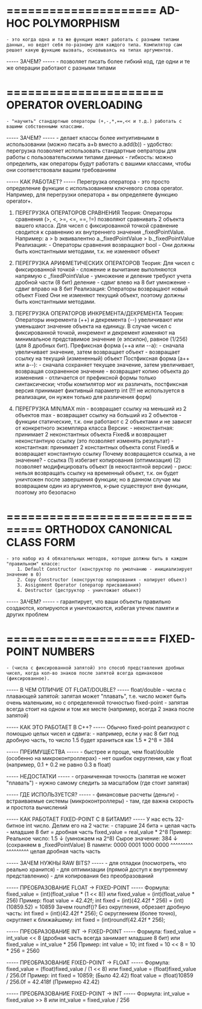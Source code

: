 =====================
 AD-HOC POLYMORPHISM
=====================
	- это когда одна и та же функция может работать с разными типами данных, но ведет себя по-разному для каждого типа. Компилятор сам решает какую функцию вызвать, основываясь на типах аргументов.

----- ЗАЧЕМ? -----
	- позволяет писать более гибкий код, где одни и те же операции работают с разными типами

======================
 OPERATOR OVERLOADING
======================
	- "научить" стандартные операторы (+,-,*,==,<< и т.д.) работать с вашими собственными классами.

----- ЗАЧЕМ? -----
	- делает классы более интуитивными в использовании (можно писать a+b вместо a.add(b))
	- удобство: перегрузка позволяет использовать стандартные оепраторы для работы  с пользовательскими типами данных
	- гибкость: можно определить, как операторы будут работать с вашими классами, чтобы они соответствовали вашим требованиям

----- КАК РАБОТАЕТ? -----
	Перегрузка оператора - это просто определение функции с использованием ключевого слова operator. Например, для перегрузки оператора + вы определяете функцию operator+.

1. ПЕРЕГРУЗКА ОПЕРАТОРОВ СРАВНЕНИЯ
	Теория:
		Операторы сравнения (>, <, >=, <=, ==, !=) позволяют сравнивать 2 объекта вашего класса.
		Для чисел с фиксированной точкой сравнение сводится к сравнению их внутреннего значения _fixedPointValue.
		Например:
			a > b эквивалентно a._fixedPointValue > b._fixedPointValue
	Реализация:
		- Операторы сравнения возвращают bool
		- Они должны быть константными методами, т.к. не изменяют объект

2. ПЕРЕГРУЗКА АРИФМЕТИЧЕСКИХ ОПЕРАТОРОВ
	Теория:
		Для чисел с фиксированной точкой
			- сложение и вычитание выполняются напрямую с _fixedPointValue
			- умножение и деление требуют учета дробной части (8 бит)
				деление - сдвиг влево на 8 бит
				умножение - сдвиг вправо на 8 бит
	Реализация:
		Операторы возвращают новый объект Fixed
		Они не изменяют текущий объект, поэтому должны быть константными методами.

3. ПЕРЕГРУЗКА ОПЕРАТОРОВ ИНКРЕМЕНТА/ДЕКРЕМЕНТА
	Теория:
		Операторы инкремента (++) и декремента (--) увеличивают или уменьшают значение объекта на единицу. В случае чисел с фиксированной точкой, инкремент и декремент изменяют на минимальное представимое значение (e эпсилон), равное (1/256) (для 8 дробных бит).
			Префиксная форма (++а или --а):
				- сначала увеличивает значение, затем возвращает объект
				- возвращает ссылку на текущий (измененный) объект
			Постфиксная форма (а++ или а--):
				- сначала сохраняет текущее значение, затем увеличивает, возвращая сохраненное значение
				- возвращает копию объекта до изменения
				- отличается от префиксной формы только синтаксически; чтобы компилятор мог их различать, постфиксная версия принимает фиктивный параметр int 
				(!!! не используется в реализации, он нужен только для различения форм)

4. ПЕРЕГРУЗКА MIN/MAX
	min - возвращает ссылку на меньший из 2 объектов
	max - возвращает ссылку на больший из 2 объектов
		- функции статические, т.к. они работают с 2 объектами и не зависят от конкретного экземпляра класса
	Версии:
		- неконстантная: принимает 2 неконстантных объекта Fixed& и возвращает неконстантную ссылку (это позволяет изменять результат)
		- константная: принимает 2 константных объекта const Fixed& и возвращает константную ссылку
	Почему возвращается ссылка, а не значение?
		- ссылка (1) избегает копирования (оптимизация)
				 (2) позволяет модифицировать объект (в некостантной версии)
		- риск: нельзя возвращать ссылку на временный объект, т.к. он будет уничтожен после завершения функции; но в данном случае мы возвращаем один из аргументов, к-рые существуют вне функции, поэтому это безопасно

===============================
 ORTHODOX CANONICAL CLASS FORM
===============================
	- это набор из 4 обяхательных методов, которые должны быть в каждом "правильном" классе:
		1. Default Constructor (конструктор по умолчанию - инициализирует значение в 0)
		2. Copy Constructor (конструктор копирования - копирует объект)
		3. Assignment Operator (оператор присваивания)
		4. Destructor (деструктор - уничтожает объект)

----- ЗАЧЕМ? -----
	- гарантирует, что ваши объекты правильно создаются, копируются и уничтожаются, избегая      утечек памяти и других проблем

=====================
 FIXED-POINT NUMBERS
=====================
	- (числа с фиксированной запятой) это способ представления дробных чисел, когда кол-во знаков после запятой всегда одинаковое (фиксированное).

----- В ЧЕМ ОТЛИЧИЕ ОТ FLOAT/DOUBLE? -----
	float/double	- числа с плавающей запятой: запятая может "плавать", т.е. число может
					  быть очень маленьким, но с определенной точностью
	fixed-point		- запятая всегда стоит на одном и том же месте (например, всегда 2 знака
					  после запятой)

----- КАК ЭТО РАБОТАЕТ В С++? -----
	Обычно fixed-point реализуют с помощью целых чисел и сдвига:
		- например, если у нас 8 бит под дробную часть, то число 1.5 будет храниться как
		  1.5 * 2^8 = 384

----- ПРЕИМУЩЕСТВА -----
	- быстрее и проще, чем float/double (особенно на микроконтроллерах)
	- нет ошибок округления, как у float (например, 0.1 + 0.2 не равно 0.3 в float)

----- НЕДОСТАТКИ -----
	- ограниченная точность (запятая не может "плавать")
	- нужно самому следить за масштабом (где стоит запятая)

----- ГДЕ ИСПОЛЬЗУЕТСЯ? -----
	- финансовые расчеты (деньги)
	- встраиваемые системы (микроконтроллеры)
	- там, где важна скорость и простота вычислений

----- КАК РАБОТАЕТ FIXED-POINT С 8 БИТАМИ? -----
	У нас есть 32-битное int число. Делим его на 2 части:
		- старшие 24 бита = целая часть
		- младшие 8 бит = дробная часть
	fixed_value = real_value * 2^8
	Пример: 
		Реальное число: 1.5
						↓ (умножаем на 2^8)
		Сырое значение: 384
						↓ (сохраняем в _fixedPointValue)
		В памяти: 0000 0001 1000 0000
				  ^^^^^^^^^ ^^^^^^^^^
				  целая     дробная
				  часть     часть

----- ЗАЧЕМ НУЖНЫ RAW BITS? -----
	- для отладки (посмотреть, что реально хранится)
	- для оптимизации (прямой доступ к внутреннему представлению)
	- для копирования без преобразований

----- ПРЕОБРАЗОВАНИЕ FLOAT -> FIXED-POINT -----
	Формула:
		fixed_value = (int)(float_value * (1 << 8))
			или
		fixed_value = (int)(float_value * 256)
	Пример:
		float value = 42.42f;
		int fixed = (int)(42.42f * 256) = (int)(10859.52) = 10859
	Зачем roundf()?
		Без округления, обрезает дробную часть:
			int fixed = (int)(42.42f * 256);
		С округлением (более точно), округляет к ближайшему:
			int fixed = (int)roundf(42.42f * 256);

----- ПРЕОБРАЗОВАНИЕ INT -> FIXED-POINT -----
	Формула:
		fixed_value = int_value << 8 (дробная часть всегда занимает младшие 8 бит)
			или
		fixed_value = int_value * 256
	Пример:
		int value = 10;
		int fixed = 10 << 8 = 10 * 256 = 2560

----- ПРЕОБРАЗОВАНИЕ FIXED-POINT -> FLOAT -----
	Формула:
		fixed_value = (float)fixed_value / (1 << 8)
			или
		fixed_value = (float)fixed_value / 256.0f
	Пример:
		int fixed = 10859; 								(Было 42.42)
		float value = (float)10859 / 256.0f = 42.418f	(Примерно 42.42)

----- ПРЕОБРАЗОВАНИЕ FIXED-POINT -> INT -----
	Формула:
		int_value = fixed_value >> 8
			или
		int_value = fixed_value / 256
